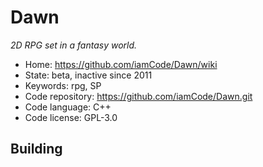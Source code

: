 # Dawn

_2D RPG set in a fantasy world._

- Home: https://github.com/iamCode/Dawn/wiki
- State: beta, inactive since 2011
- Keywords: rpg, SP
- Code repository: https://github.com/iamCode/Dawn.git
- Code language: C++
- Code license: GPL-3.0

## Building
